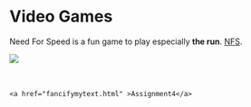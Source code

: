 <!DOCTYPE html>
<html>
  <head>
    <meta charset="utf-8">
    <title>Gaming</title>
  </head>
  <body>
  <h1>Video Games</h1>
<p>Need For Speed is a fun game to play especially <strong>the run</strong>. <a href="https://www.ea.com/games/need-for-speed/need-for-speed-the-run" 
title="need for speed the run">NFS</a>.
</p> <img src="https://www.motortrend.com/uploads/sites/5/2012/02/Need-for-Speed-The-Run-screenshot-BMW-M3.jpg?fit=around%7C770:481.25">
    <br>
    <br>
    <br>
    
    <a href="fancifymytext.html" >Assignment4</a>
  </body>
</html>
